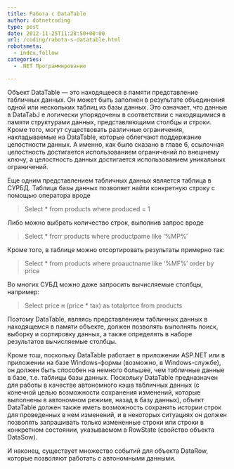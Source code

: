 ```yaml
---
title: Работа с DataTable
author: dotnetcoding
type: post
date: 2012-11-25T11:28:50+00:00
url: /coding/rabota-s-datatable.html
robotsmeta:
  - index,follow
categories:
  - .NET Программирование

---
```

Объект DataTable — это находящееся в памяти представление табличных данных. Он может быть заполнен в результате объединения одной или нескольких таблиц из базы данных. Это означает, что данные в DataTabJ е логически упорядочены в соответствии с находящимися в памяти структурами данных, представляющими столбцы и строки. <!--more-->Кроме того, могут существовать различные ограничения, накладываемые на DataTable, которые облегчают поддержание целостности данных. А именно, как было сказано в главе 6, ссылочная целостность достигается использованием ограничений по внешнему ключу, а целостность данных достигается использованием уникальных ограничений.


  
Еще одним представлением табличных данных является таблица в СУРБД. Таблица базы данных позволяет найти конкретную строку с помощью оператора вроде

> Select * from products where produced = 1

Либо можно выбрать количество строк, выполнив запрос вроде

> Select * frcrr products where productpame like ’%MP%&#8217;

Кроме того, в таблице можно отсортировать результаты примерно так: 

> Select * from products where proauctname like &#8216;%MF%’ order by price 

Во многих СУБД можно даже запросить вычисляемые столбцы, например: 

> Select price н (price * tax) аь totalprtce from products

Поэтому DataTable, являясь представлением табличных данных в находящемся в памяти объекте, должен позволять выполнять поиск, выборку и сортировку данных, а также определять в наборе результатов вычисляемые столбцы.

Кроме тош, поскольку DataTable работает в приложении ASP.NET или в приложении на базе Windows-формы (возможно, в Windows-службе), он должен быть способен на немного большее, чем табличные данные в базе, т.е. таблицы базы данных. Поскольку DataTable предназначен для работы в качестве автономного кэша табличных данных (с конечной целью возможности сохранения изменений, которые выполнены в автономном режиме, назад в базу данных), объект DataTable должен также иметь возможность сохранять истории строк для проведенных в нем изменений, и в некоторых ситуациях он должен позволять запрашивать только измененные строки или строки в конкретном состоянии, указываемом в RowState (свойство объекта DataSow).

И наконец, существует множество событий для объекта DataRow, которые позволяют работать с автономными данными.